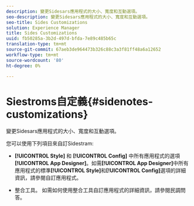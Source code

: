 ```yaml
---
description: 變更Sidesars應用程式的大小、寬度和互動選項。
seo-description: 變更Sidesars應用程式的大小、寬度和互動選項。
seo-title: Sides Customizations
solution: Experience Manager
title: Sides Customizations
uuid: fb50285a-3b2d-497d-bfda-7e89c485b65c
translation-type: tm+mt
source-git-commit: 67aeb3de964473b326c88c3a3f81ff48a6a12652
workflow-type: tm+mt
source-wordcount: '80'
ht-degree: 0%

---
```



# Siestroms自定義{#sidenotes-customizations}

變更Sidesars應用程式的大小、寬度和互動選項。

您可以使用下列項目來自訂Sidestram:

* **[!UICONTROL Style]** 和 **[!UICONTROL Config]** 中所有應用程式的選項 **[!UICONTROL App Designer]**。如需&#x200B;**[!UICONTROL App Designer]**&#x200B;中所有應用程式的標準&#x200B;**[!UICONTROL Style]**&#x200B;和&#x200B;**[!UICONTROL Config]**&#x200B;選項的詳細資訊，請參閱自訂應用程式。

* 整合工具。 如需如何使用整合工具自訂應用程式的詳細資訊，請參閱民調問答。

